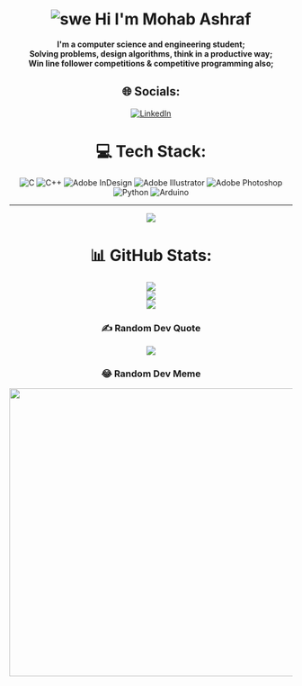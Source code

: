 # <h1 align="center">![swe](https://user-images.githubusercontent.com/89871900/231915487-aa04bbb6-a5f8-42b6-863c-0fa48ae226be.png) Hi I'm Mohab Ashraf</h1>
<div align="center">
<strong>I'm a computer science and engineering student;<br>Solving problems, design algorithms, think in a productive way;<br>Win line follower competitions & competitive programming also; </strong>

## 🌐 Socials:
[![LinkedIn](https://img.shields.io/badge/LinkedIn-%230077B5.svg?logo=linkedin&logoColor=white)](https://linkedin.com/in/mohab-ashraf-8a0a86220/) 

# 💻 Tech Stack:
![C](https://img.shields.io/badge/c-%2300599C.svg?style=for-the-badge&logo=c&logoColor=white) ![C++](https://img.shields.io/badge/c++-%2300599C.svg?style=for-the-badge&logo=c%2B%2B&logoColor=white) ![Adobe InDesign](https://img.shields.io/badge/Adobe%20InDesign-49021F?style=for-the-badge&logo=adobeindesign&logoColor=white) ![Adobe Illustrator](https://img.shields.io/badge/adobeillustrator-%23FF9A00.svg?style=for-the-badge&logo=adobeillustrator&logoColor=white) ![Adobe Photoshop](https://img.shields.io/badge/adobephotoshop-%2331A8FF.svg?style=for-the-badge&logo=adobephotoshop&logoColor=white) ![Python](https://img.shields.io/badge/python-3670A0?style=for-the-badge&logo=python&logoColor=ffdd54) ![Arduino](https://img.shields.io/badge/-Arduino-00979D?style=for-the-badge&logo=Arduino&logoColor=white)

---
[![](https://visitcount.itsvg.in/api?id=MOHAB-AS&icon=0&color=1)](https://visitcount.itsvg.in)

# 📊 GitHub Stats:
![](https://github-readme-stats.vercel.app/api?username=MOHAB-AS&theme=swift&hide_border=false&include_all_commits=true&count_private=false)<br/>
![](https://github-readme-streak-stats.herokuapp.com/?user=MOHAB-AS&theme=swift&hide_border=false)<br/>
![](https://github-readme-stats.vercel.app/api/top-langs/?username=MOHAB-AS&theme=swift&hide_border=false&include_all_commits=true&count_private=false&layout=compact)

### ✍️ Random Dev Quote
![](https://quotes-github-readme.vercel.app/api?type=vetical&theme=radical)

### 😂 Random Dev Meme
<img src="https://rm.up.railway.app/" width="512px"/>

</div>
